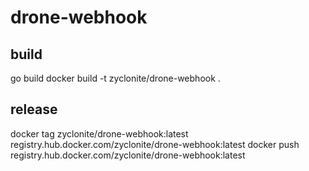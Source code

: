 # drone-webhook

## build
  go build
  docker build -t zyclonite/drone-webhook .

## release
  docker tag zyclonite/drone-webhook:latest registry.hub.docker.com/zyclonite/drone-webhook:latest
  docker push registry.hub.docker.com/zyclonite/drone-webhook:latest
